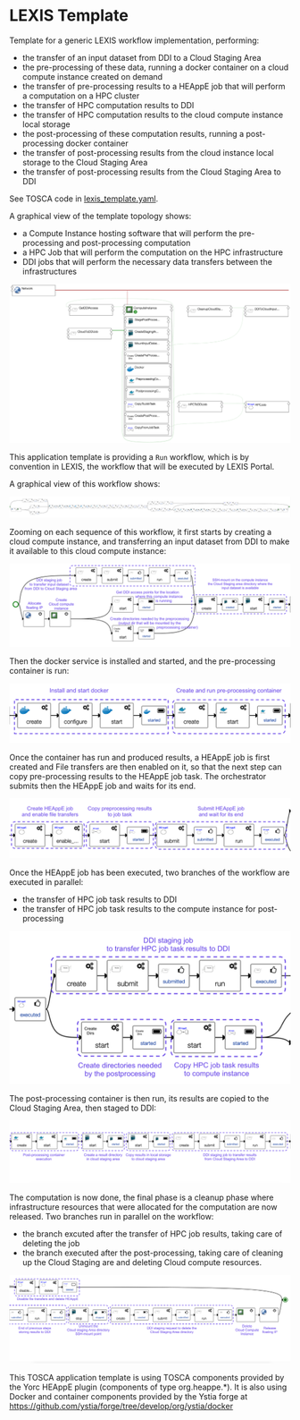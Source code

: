 # LEXIS Template

Template for a generic LEXIS workflow implementation, performing:
* the transfer of an input dataset from DDI to a Cloud Staging Area
* the pre-processing of these data, running a docker container on a cloud compute instance created on demand
* the transfer of pre-processing results to a HEAppE job that will perform a computation on a HPC cluster
* the transfer of HPC computation results to DDI
* the transfer of HPC computation results to the cloud compute instance local storage
* the post-processing of these computation results, running a post-processing docker container
* the transfer of post-processing results from the cloud instance local storage to the Cloud Staging Area
* the transfer of post-processing results from the Cloud Staging Area to DDI

See TOSCA code in [lexis_template.yaml](lexis_template.yaml).

A graphical view of the template topology shows:
* a Compute Instance hosting software that will perform the pre-processing and
  post-processing computation
* a HPC Job that will perform the computation on the HPC infrastructure 
* DDI jobs that will perform the necessary data transfers between the infrastructures

![App template](images/apptemplate.png)

This application template is providing a `Run` workflow, which is by convention in LEXIS,
the workflow that will be executed by LEXIS Portal.

A graphical view of this workflow shows:

![Run workflow](images/runworkflow.png)

Zooming on each sequence of this workflow, it first starts by creating a cloud
compute instance, and transferring an input dataset from DDI to make it available to this cloud compute instance:

![Run workflow](images/workflow1_mount_input_dataset.png)

Then the docker service is installed and started, and the pre-processing container is run:

![Docker and container](images/workflow2_preprocessing.png)

Once the container has run and produced results, a HEAppE job is first created
and File transfers are then enabled on it, so that the next step can copy
pre-processing results to the HEAppE job task.
The orchestrator submits then the HEAppE job and waits for its end.

![HEAppE job](images/workflow3_computation.png)

Once the HEAppE job has been executed, two branches of the workflow are executed in parallel:
* the transfer of HPC job task results to DDI
* the transfer of HPC job task results to the compute instance for post-processing

![HPC results](images/workflow4_hpc_results_transfer.png)

The post-processing container is then run, its results are copied to the Cloud
Staging Area, then staged to DDI:

![post-processing](images/workflow5_postprocessing.png)

The computation is now done, the final phase is a cleanup phase where infrastructure
resources that were allocated for the computation are now released.
Two branches run in parallel on the workflow:
* the branch excuted after the transfer of HPC job results, taking care of deleting the job
* the branch executed after the post-processing, taking care of cleaning up the Cloud Staging are
  and deleting Cloud compute resources.

![cleanup](images/workflow6_cleanup.png)


This TOSCA application template is using TOSCA components provided by the Yorc 
HEAppE plugin (components of type org.heappe.*).
It is also using Docker and container components provided by the Ystia forge at
https://github.com/ystia/forge/tree/develop/org/ystia/docker
